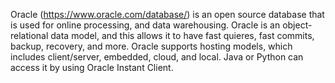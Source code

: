 Oracle (https://www.oracle.com/database/) is an open source database that is used for online processing, and data warehousing. Oracle is an object-relational data model, and this allows it to have fast quieres, fast commits, backup, recovery, and more. Oracle supports hosting models, which includes client/server, embedded, cloud, and local. Java or Python can access it by using Oracle Instant Client.